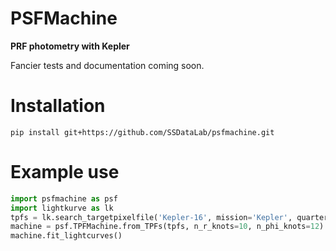# PSFMachine

**PRF photometry with Kepler**


Fancier tests and documentation coming soon.

# Installation

```
pip install git+https://github.com/SSDataLab/psfmachine.git
```

# Example use

```python
import psfmachine as psf
import lightkurve as lk
tpfs = lk.search_targetpixelfile('Kepler-16', mission='Kepler', quarter=12, radius=1000, limit=200, cadence='long').download_all(quality_bitmask=None)
machine = psf.TPFMachine.from_TPFs(tpfs, n_r_knots=10, n_phi_knots=12)
machine.fit_lightcurves()
```
